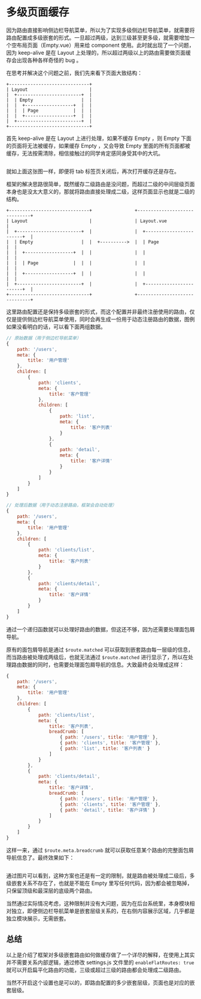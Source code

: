 # 多级页面缓存

因为路由直接影响侧边栏导航菜单，所以为了实现多级侧边栏导航菜单，就需要将路由配置成多级嵌套的形式。一旦超过两级，达到三级甚至更多级，就需要增加一个空布局页面（Empty.vue）用来给 component 使用。此时就出现了一个问题，因为 keep-alive 是在 Layout 上处理的，所以超过两级以上的路由需要做页面缓存会出现各种各样奇怪的 bug 。

在思考并解决这个问题之前，我们先来看下页面大致结构：

```
+------------------------------+
| Layout                       |
|  +------------------------+  |
|  | Empty                  |  |
|  |  +------------------+  |  |
|  |  | Page             |  |  |
|  |  +------------------+  |  |
|  +------------------------+  |
+------------------------------+
```

首先 keep-alive 是在 Layout 上进行处理，如果不缓存 Empty ，则 Empty 下面的页面将无法被缓存，如果缓存 Empty ，又会导致 Empty 里面的所有页面都被缓存，无法按需清除，相信接触过的同学肯定感同身受其中的大坑。

<p><img :src="$withBase('/vue2/keep-alive1.gif')" /></p>

就如上面这张图一样，即便将 tab 标签页关闭后，再次打开缓存还是存在。

框架的解决思路很简单，既然缓存二级路由是没问题，而超过二级的中间层级页面本身也是没太大意义的，那就将路由直接处理成二级，这样页面显示也就是二级的结构。

```
+------------------------------+                +------------------------------+
| Layout                       |                | Layout.vue                   |
|  +------------------------+  |                |  +------------------------+  |
|  | Empty                  |  |  +---------->  |  | Page                   |  |
|  |  +------------------+  |  |                |  |                        |  |
|  |  | Page             |  |  |                |  |                        |  |
|  |  +------------------+  |  |                |  |                        |  |
|  +------------------------+  |                |  +------------------------+  |
+------------------------------+                +------------------------------+
```

这里路由配置还是保持多级嵌套的形式，而这个配置并非最终注册使用的路由，仅仅是提供侧边栏导航菜单使用，同时会再生成一份用于动态注册路由的数据，图例如果没看明白的话，可以看下面两组数据。

```js
// 原始数据（用于侧边栏导航菜单）
{
    path: '/users',
    meta: {
        title: '用户管理'
    },
    children: [
        {
            path: 'clients',
            meta: {
                title: '客户管理'
            },
            children: [
                {
                    path: 'list',
                    meta: {
                        title: '客户列表'
                    }
                },
                {
                    path: 'detail',
                    meta: {
                        title: '客户详情'
                    }
                }
            ]
        }
    ]
}

// 处理后数据（用于动态注册路由，框架会自动处理）
{
    path: '/users',
    meta: {
        title: '用户管理'
    },
    children: [
        {
            path: 'clients/list',
            meta: {
                title: '客户列表'
            }
        },
        {
            path: 'clients/detail',
            meta: {
                title: '客户详情'
            }
        }
    ]
}
```

通过一个递归函数就可以处理好路由的数据，但这还不够，因为还需要处理面包屑导航。

原有的面包屑导航是通过 `$route.matched` 可以获取到嵌套路由每一层级的信息，而当路由被处理成两级后，也就无法通过 `$route.matched` 进行显示了，所以在处理路由数据的同时，也需要处理面包屑导航的信息。大致最终会处理成这样：

```js
{
    path: '/users',
    meta: {
        title: '用户管理'
    },
    children: [
        {
            path: 'clients/list',
            meta: {
                title: '客户列表',
                breadCrumb: [
                    { path: '/users', title: '用户管理' },
                    { path: 'clients', title: '客户管理' },
                    { path: 'list', title: '客户列表' }
                ]
            }
        },
        {
            path: 'clients/detail',
            meta: {
                title: '客户详情',
                breadCrumb: [
                    { path: '/users', title: '用户管理' },
                    { path: 'clients', title: '客户管理' },
                    { path: 'detail', title: '客户详情' }
                ]
            }
        }
    ]
}
```

这样一来，通过 `$route.meta.breadcrumb` 就可以获取任意某个路由的完整面包屑导航信息了。最终效果如下：

<p><img :src="$withBase('/vue2/keep-alive2.gif')" /></p>

通过图片可以看到，这种方案也还是有一定的限制，就是路由被处理成二级后，多级嵌套关系不存在了，也就是不能在 Empty 里写任何代码，因为都会被忽略掉，只保留顶级和最深层的底级两个路由。

当然通过实际情况考虑，这种限制并没有大问题，因为在后台系统里，本身模块相对独立，即便侧边栏导航菜单是嵌套层级关系的，在右侧内容展示区域，几乎都是独立模块展示，无需嵌套。

## 总结

以上是介绍了框架对多级嵌套路由如何做缓存做了一个详尽的解释，在使用上其实并不需要关系内部逻辑，通过修改 settings.js 文件里的 `enableFlatRoutes: true` 就可以开启扁平化路由的功能，三级或超过三级的路由都会处理成二级路由。

当然不开启这个设置也是可以的，即路由配置的多少嵌套层级，页面也是对应的嵌套层级。